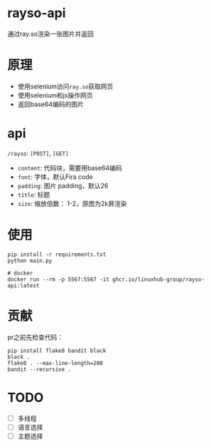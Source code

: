 # rayso-api

通过ray.so渲染一张图片并返回

# 原理

- 使用selenium访问`ray.so`获取网页
- 使用selenium和js操作网页
- 返回base64编码的图片

# api

`/rayso`: `[POST]`, `[GET]`
- `content`: 代码块，需要用base64编码
- `font`: 字体，默认Fira code
- `padding`: 图片 padding，默认26
- `title`: 标题
- `size`: 缩放倍数： 1-2，原图为2k屏渲染

# 使用

```shell
pip install -r requirements.txt
python main.py

# docker
docker run --rm -p 5567:5567 -it ghcr.io/linuxhub-group/rayso-api:latest
```

# 贡献

pr之前先检查代码：
```shell
pip install flake8 bandit black
black .
flake8 . --max-line-length=200
bandit --recursive .
```

# TODO

- [ ] 多线程
- [ ] 语言选择
- [ ] 主题选择